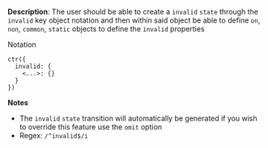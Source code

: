 __Description__: The user should be able to create a `invalid` `state` through the `invalid` key object notation and then within said object be able to define `on`, `non`, `common`, `static` objects to define the `invalid` properties

Notation
```
ctr({
  invalid: {
    <...>: {}
  }
})
```

__Notes__

- The `invalid` `state` transition will automatically be generated if you wish to override this feature use the `omit` option
- Regex: `/^invalid$/i`